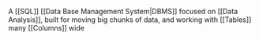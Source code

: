 A [[SQL]] [[Data Base Management System|DBMS]] focused on [[Data Analysis]], built for moving big chunks of data, and working with [[Tables]] many [[Columns]] wide